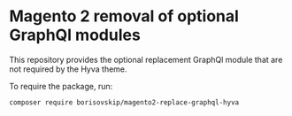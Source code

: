 # Magento 2 removal of optional GraphQl modules

This repository provides the optional replacement GraphQl module that are not required by the Hyva theme.

To require the package, run:

`composer require borisovskip/magento2-replace-graphql-hyva`
